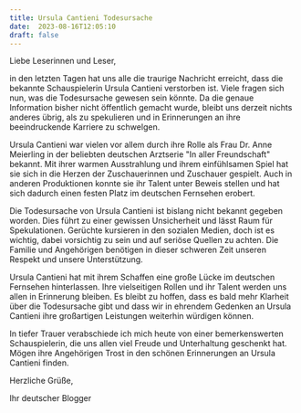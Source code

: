 ```yaml
---
title: Ursula Cantieni Todesursache
date:  2023-08-16T12:05:10
draft: false
---
```


Liebe Leserinnen und Leser,

in den letzten Tagen hat uns alle die traurige Nachricht erreicht, dass die bekannte Schauspielerin Ursula Cantieni verstorben ist. Viele fragen sich nun, was die Todesursache gewesen sein könnte. Da die genaue Information bisher nicht öffentlich gemacht wurde, bleibt uns derzeit nichts anderes übrig, als zu spekulieren und in Erinnerungen an ihre beeindruckende Karriere zu schwelgen.

Ursula Cantieni war vielen vor allem durch ihre Rolle als Frau Dr. Anne Meierling in der beliebten deutschen Arztserie "In aller Freundschaft" bekannt. Mit ihrer warmen Ausstrahlung und ihrem einfühlsamen Spiel hat sie sich in die Herzen der Zuschauerinnen und Zuschauer gespielt. Auch in anderen Produktionen konnte sie ihr Talent unter Beweis stellen und hat sich dadurch einen festen Platz im deutschen Fernsehen erobert.

Die Todesursache von Ursula Cantieni ist bislang nicht bekannt gegeben worden. Dies führt zu einer gewissen Unsicherheit und lässt Raum für Spekulationen. Gerüchte kursieren in den sozialen Medien, doch ist es wichtig, dabei vorsichtig zu sein und auf seriöse Quellen zu achten. Die Familie und Angehörigen benötigen in dieser schweren Zeit unseren Respekt und unsere Unterstützung.

Ursula Cantieni hat mit ihrem Schaffen eine große Lücke im deutschen Fernsehen hinterlassen. Ihre vielseitigen Rollen und ihr Talent werden uns allen in Erinnerung bleiben. Es bleibt zu hoffen, dass es bald mehr Klarheit über die Todesursache gibt und dass wir in ehrendem Gedenken an Ursula Cantieni ihre großartigen Leistungen weiterhin würdigen können.

In tiefer Trauer verabschiede ich mich heute von einer bemerkenswerten Schauspielerin, die uns allen viel Freude und Unterhaltung geschenkt hat. Mögen ihre Angehörigen Trost in den schönen Erinnerungen an Ursula Cantieni finden.

Herzliche Grüße,

Ihr deutscher Blogger